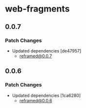 # web-fragments

## 0.0.7

### Patch Changes

- Updated dependencies [de47957]
  - reframed@0.0.7

## 0.0.6

### Patch Changes

- Updated dependencies [1ca6280]
  - reframed@0.0.6
